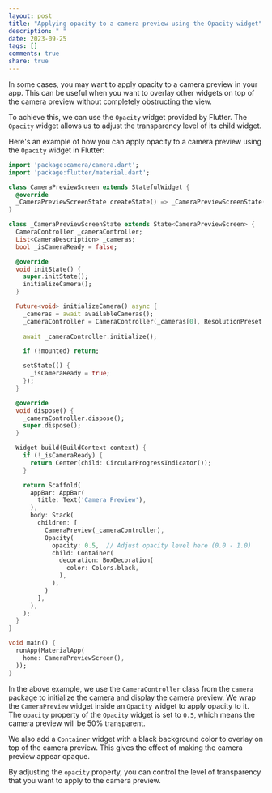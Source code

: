 ```yaml
---
layout: post
title: "Applying opacity to a camera preview using the Opacity widget"
description: " "
date: 2023-09-25
tags: []
comments: true
share: true
---
```


In some cases, you may want to apply opacity to a camera preview in your app. This can be useful when you want to overlay other widgets on top of the camera preview without completely obstructing the view.

To achieve this, we can use the `Opacity` widget provided by Flutter. The `Opacity` widget allows us to adjust the transparency level of its child widget.

Here's an example of how you can apply opacity to a camera preview using the `Opacity` widget in Flutter:

```dart
import 'package:camera/camera.dart';
import 'package:flutter/material.dart';

class CameraPreviewScreen extends StatefulWidget {
  @override
  _CameraPreviewScreenState createState() => _CameraPreviewScreenState();
}

class _CameraPreviewScreenState extends State<CameraPreviewScreen> {
  CameraController _cameraController;
  List<CameraDescription> _cameras;
  bool _isCameraReady = false;

  @override
  void initState() {
    super.initState();
    initializeCamera();
  }

  Future<void> initializeCamera() async {
    _cameras = await availableCameras();
    _cameraController = CameraController(_cameras[0], ResolutionPreset.medium);
    
    await _cameraController.initialize();

    if (!mounted) return;

    setState(() {
      _isCameraReady = true;
    });
  }

  @override
  void dispose() {
    _cameraController.dispose();
    super.dispose();
  }

  Widget build(BuildContext context) {
    if (!_isCameraReady) {
      return Center(child: CircularProgressIndicator());
    }

    return Scaffold(
      appBar: AppBar(
        title: Text('Camera Preview'),
      ),
      body: Stack(
        children: [
          CameraPreview(_cameraController),
          Opacity(
            opacity: 0.5,  // Adjust opacity level here (0.0 - 1.0)
            child: Container(
              decoration: BoxDecoration(
                color: Colors.black,
              ),
            ),
          )
        ],
      ),
    );
  }
}

void main() {
  runApp(MaterialApp(
    home: CameraPreviewScreen(),
  ));
}
```

In the above example, we use the `CameraController` class from the `camera` package to initialize the camera and display the camera preview. We wrap the `CameraPreview` widget inside an `Opacity` widget to apply opacity to it. The `opacity` property of the `Opacity` widget is set to `0.5`, which means the camera preview will be 50% transparent.

We also add a `Container` widget with a black background color to overlay on top of the camera preview. This gives the effect of making the camera preview appear opaque.

By adjusting the `opacity` property, you can control the level of transparency that you want to apply to the camera preview.